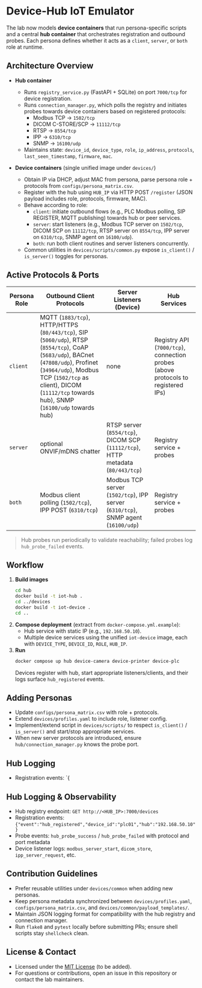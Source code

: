 # Device-Hub IoT Emulator

The lab now models **device containers** that run persona-specific scripts and a central **hub container** that orchestrates registration and outbound probes. Each persona defines whether it acts as a `client`, `server`, or `both` role at runtime.

## Architecture Overview

- **Hub container**
  - Runs `registry_service.py` (FastAPI + SQLite) on port `7000/tcp` for device registration.
  - Runs `connection_manager.py`, which polls the registry and initiates probes towards device containers based on registered protocols:
    - Modbus TCP → `1502/tcp`
    - DICOM C-STORE/SCP → `11112/tcp`
    - RTSP → `8554/tcp`
    - IPP → `6310/tcp`
    - SNMP → `16100/udp`
  - Maintains state: `device_id`, `device_type`, `role`, `ip_address`, `protocols`, `last_seen_timestamp`, `firmware`, `mac`.

- **Device containers** (single unified image under `devices/`)
  - Obtain IP via DHCP, adjust MAC from persona, parse persona role + protocols from `configs/persona_matrix.csv`.
  - Register with the hub using `HUB_IP` via HTTP POST `/register` (JSON payload includes role, protocols, firmware, MAC).
  - Behave according to role:
    - `client`: initiate outbound flows (e.g., PLC Modbus polling, SIP REGISTER, MQTT publishing) towards hub or peer services.
    - `server`: start listeners (e.g., Modbus TCP server on `1502/tcp`, DICOM SCP on `11112/tcp`, RTSP server on `8554/tcp`, IPP server on `6310/tcp`, SNMP agent on `16100/udp`).
    - `both`: run both client routines and server listeners concurrently.
  - Common utilities in `devices/scripts/common.py` expose `is_client()` / `is_server()` toggles for personas.

## Active Protocols & Ports

| Persona Role | Outbound Client Protocols | Server Listeners (Device) | Hub Services |
|--------------|---------------------------|---------------------------|--------------|
| `client`     | MQTT (`1883/tcp`), HTTP/HTTPS (`80/443/tcp`), SIP (`5060/udp`), RTSP (`8554/tcp`), CoAP (`5683/udp`), BACnet (`47808/udp`), Profinet (`34964/udp`), Modbus TCP (`1502/tcp` as client), DICOM (`11112/tcp` towards hub), SNMP (`16100/udp` towards hub) | none | Registry API (`7000/tcp`), connection probes (above protocols to registered IPs) |
| `server`     | optional ONVIF/mDNS chatter | RTSP server (`8554/tcp`), DICOM SCP (`11112/tcp`), HTTP metadata (`80/443/tcp`) | Registry service + probes |
| `both`       | Modbus client polling (`1502/tcp`), IPP POST (`6310/tcp`) | Modbus TCP server (`1502/tcp`), IPP server (`6310/tcp`), SNMP agent (`16100/udp`) | Registry service + probes |

> Hub probes run periodically to validate reachability; failed probes log `hub_probe_failed` events.

## Workflow

1. **Build images**
   ```bash
   cd hub
   docker build -t iot-hub .
   cd ../devices
   docker build -t iot-device .
   cd ..
   ```
2. **Compose deployment** (extract from `docker-compose.yml.example`):
   - Hub service with static IP (e.g., `192.168.50.10`).
   - Multiple device services using the unified `iot-device` image, each with `DEVICE_TYPE`, `DEVICE_ID`, `ROLE`, `HUB_IP`.
3. **Run**
   ```bash
   docker compose up hub device-camera device-printer device-plc
   ```
   Devices register with hub, start appropriate listeners/clients, and their logs surface `hub_registered` events.

## Adding Personas

- Update `configs/persona_matrix.csv` with role + protocols.
- Extend `devices/profiles.yaml` to include role, listener config.
- Implement/extend script in `devices/scripts/` to respect `is_client()` / `is_server()` and start/stop appropriate services.
- When new server protocols are introduced, ensure `hub/connection_manager.py` knows the probe port.

## Hub Logging

- Registration events: `{

## Hub Logging & Observability

- Hub registry endpoint: `GET http://<HUB_IP>:7000/devices`
- Registration events: `{"event":"hub_registered","device_id":"plc01","hub":"192.168.50.10"}`
- Probe events: `hub_probe_success` / `hub_probe_failed` with protocol and port metadata
- Device listener logs: `modbus_server_start`, `dicom_store`, `ipp_server_request`, etc.

## Contribution Guidelines

- Prefer reusable utilities under `devices/common` when adding new personas.
- Keep persona metadata synchronized between `devices/profiles.yaml`, `configs/persona_matrix.csv`, and `devices/common/payload_templates/`.
- Maintain JSON logging format for compatibility with the hub registry and connection manager.
- Run `flake8` and `pytest` locally before submitting PRs; ensure shell scripts stay `shellcheck` clean.

## License & Contact

- Licensed under the [MIT License](LICENSE) (to be added).
- For questions or contributions, open an issue in this repository or contact the lab maintainers.
